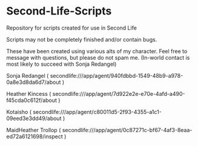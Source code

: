 # Second-Life-Scripts
Repository for scripts created for use in Second Life

Scripts may not be completely finished and/or contain bugs.

These have been created using various alts of my character.  Feel free to message with questions, but please do not spam me. (In-world contact is most likely to succeed with Sonja Redangel)

Sonja Redangel ( secondlife:///app/agent/940fdbbd-1549-48b9-a978-0a8e3d8da6d7/about )

Heather Kincess ( secondlife:///app/agent/7d922e2e-e70e-4afd-a490-f45cda0c612f/about )

Kotaisho ( secondlife:///app/agent/c80011d5-2f93-4355-a1c1-09eed3e3dd49/about )

MaidHeather Trollop ( secondlife:///app/agent/0c87271c-bf67-4af3-8eaa-ed72a6121698/inspect )
